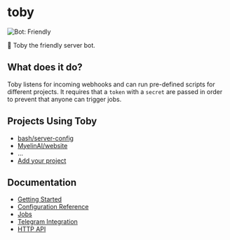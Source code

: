 # toby

![Bot: Friendly](https://img.shields.io/badge/bot-friendly-ff69b4.svg)

🤖 Toby the friendly server bot.

## What does it do?

Toby listens for incoming webhooks and can run pre-defined scripts for different projects. It requires that a `token` with a `secret` are passed in order to prevent that anyone can trigger jobs.

## Projects Using Toby

- [bash/server-config](https://github.com/bash/server-config/blob/master/.travis.yml)
- [MyelinAI/website](https://github.com/MyelinAI/website/blob/master/.travis.yml)
- ...
- [Add your project](https://github.com/bash/toby/edit/master/readme.md)

## Documentation

- [Getting Started](./docs/getting-started.md)
- [Configuration Reference](./docs/config.md)
- [Jobs](./docs/jobs.md)
- [Telegram Integration](./docs/telegram.md)
- [HTTP API](./docs/api.md)
